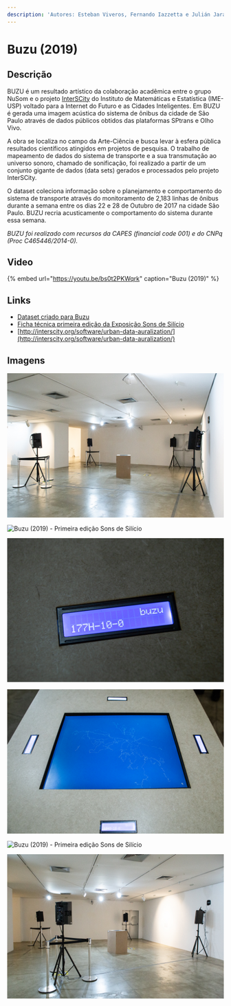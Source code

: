```yaml
---
description: 'Autores: Esteban Viveros, Fernando Iazzetta e Julián Jaramillo Arango.'
---
```


# Buzu \(2019\)

## Descrição

BUZU é um resultado artístico da colaboração acadêmica entre o grupo NuSom e o projeto [InterSCity](http://interscity.org/) do Instituto de Matemáticas e Estatística \(IME-USP\) voltado para a Internet do Futuro e as Cidades Inteligentes. Em BUZU é gerada uma imagem acústica do sistema de ônibus da cidade de São Paulo através de dados públicos obtidos das plataformas SPtrans e Olho Vivo.

A obra se localiza no campo da Arte-Ciência e busca levar à esfera pública resultados científicos atingidos em projetos de pesquisa. O trabalho de mapeamento de dados do sistema de transporte e a sua transmutação ao universo  sonoro, chamado de sonificação, foi realizado a partir de um conjunto gigante de dados \(data sets\) gerados e processados pelo projeto InterSCity.

O dataset coleciona informação sobre o planejamento e comportamento do sistema de transporte através do monitoramento de 2,183 linhas de ônibus durante a semana entre os dias 22 e 28 de Outubro de 2017 na cidade São Paulo. BUZU recria acusticamente o comportamento do sistema durante essa semana.

_BUZU foi realizado com recursos da CAPES \(financial code 001\) e do CNPq \(Proc C465446/2014-0\)._

## Video

{% embed url="https://youtu.be/bs0t2PKWqrk" caption="Buzu \(2019\)" %}

## Links

* [Dataset criado para Buzu](https://github.com/emviveros/Interscity_pd_dataset)
* [Ficha técnica primeira edição da Exposição Sons de Silício](https://sonsdesilicio.wordpress.com/participantes/esteban-viveros-fernando-iazzetta-e-julian-jaramillo-arango/)
* [http://interscity.org/software/urban-data-auralization/](http://interscity.org/software/urban-data-auralization/)

## Imagens

![Buzu \(2019\) - Primeira edi&#xE7;&#xE3;o Sons de Sil&#xED;cio \(foto Subtil J&#xE9;ssica\) ](../../../.gitbook/assets/img_8994.jpg)

![Buzu \(2019\) - Primeira edi&#xE7;&#xE3;o Sons de Sil&#xED;cio](../../../.gitbook/assets/img_3875.JPG)

![Buzu \(2019\) - \(foto Subtil J&#xE9;ssica\)](../../../.gitbook/assets/img_9000.jpg)

![Buzu \(2019\) - \(foto Subtil J&#xE9;ssica\)](../../../.gitbook/assets/img_9013.jpg)

![Buzu \(2019\) - Primeira edi&#xE7;&#xE3;o Sons de Sil&#xED;cio](../../../.gitbook/assets/img_3872.JPG)

![Buzu \(2019\) - \(foto Subtil J&#xE9;ssica\)](../../../.gitbook/assets/img_8988.jpg)

